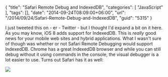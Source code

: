{
	"title": "Safari Remote Debug and IndexedDB",
	"categories": [
		"JavaScript"
	],
	"tags": [],
	"date": "2014-09-24T08:09:00+06:00",
	"url": "/2014/09/24/Safari-Remote-Debug-and-IndexedDB",
	"guid": "5315"
}

<p>
I just tweeted this on - er - Twitter - but I thought I'd expand a bit on it here. As you may know, iOS 8 adds support for IndexedDB. This is <i>really</i> good news for your mobile web sites and hybrid applications. What I wasn't sure of though was whether or not Safari Remote Debugging would support IndexedDB. Chrome has a great IndexedDB browser and while you can still debug without it using commands in the console, the visual debugger is a lot easier to use. Turns out Safari has it as well:
</p>

<p>
<img src="http://static.raymondcamden.com/images/shot7.png" class="bthumb" />
</p>